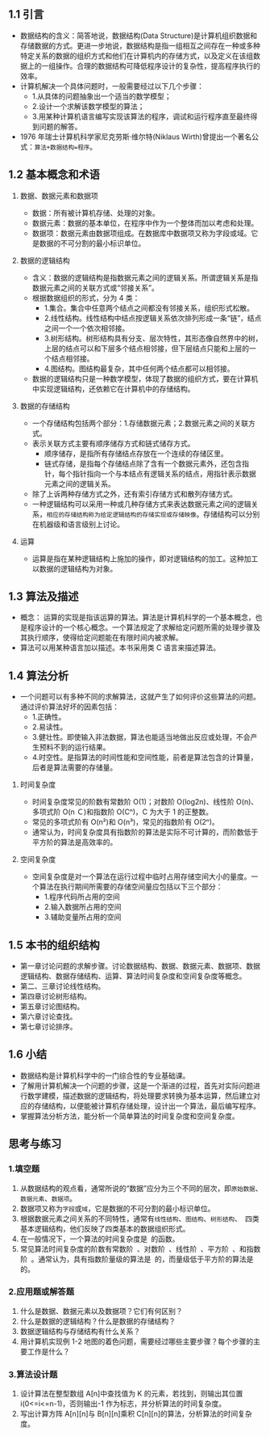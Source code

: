 ## 1.1 引言

- 数据结构的含义：简答地说，数据结构(Data Structure)是计算机组织数据和存储数据的方式。更进一步地说，数据结构是指一组相互之间存在一种或多种特定关系的数据的组织方式和他们在计算机内的存储方式，以及定义在该组数据上的一组操作。合理的数据结构可降低程序设计的复杂性，提高程序执行的效率。
- 计算机解决一个具体问题时，一般需要经过以下几个步骤：
  - 1.从具体的问题抽象出一个适当的数学模型；
  - 2.设计一个求解该数学模型的算法；
  - 3.用某种计算机语言编写实现该算法的程序，调试和运行程序直至最终得到问题的解答。
- 1976 年瑞士计算机科学家尼克劳斯·维尔特(Niklaus Wirth)曾提出一个著名公式：`算法+数据结构=程序`。

## 1.2 基本概念和术语

1. 数据、数据元素和数据项

   - 数据：所有被计算机存储、处理的对象。
   - 数据元素：数据的基本单位，在程序中作为一个整体而加以考虑和处理。
   - 数据项：数据元素由数据项组成。在数据库中数据项又称为字段或域。它是数据的不可分割的最小标识单位。

2. 数据的逻辑结构

   - 含义：数据的逻辑结构是指数据元素之间的逻辑关系。所谓逻辑关系是指数据元素之间的关联方式或“邻接关系”。
   - 根据数据组织的形式，分为 4 类：
     - 1.集合。集合中任意两个结点之间都没有邻接关系，组织形式松散。
     - 2.线性结构。线性结构中结点按逻辑关系依次排列形成一条“链”，结点之间一个一个依次相邻接。
     - 3.树形结构。树形结构具有分支、层次特性，其形态像自然界中的树，上层的结点可以和下层多个结点相邻接，但下层结点只能和上层的一个结点相邻接。
     - 4.图结构。图结构最复杂，其中任何两个结点都可以相邻接。
   - 数据的逻辑结构只是一种数学模型，体现了数据的组织方式，要在计算机中实现逻辑结构，还依赖它在计算机中的存储结构。

3. 数据的存储结构

   - 一个存储结构包括两个部分：1.存储数据元素；2.数据元素之间的关联方式。
   - 表示关联方式主要有顺序储存方式和链式储存方式。
     - 顺序储存，是指所有存储结点存放在一个连续的存储区里。
     - 链式存储，是指每个存储结点除了含有一个数据元素外，还包含指针，每个指针指向一个与本结点有逻辑关系的结点，用指针表示数据元素之间的逻辑关系。
   - 除了上诉两种存储方式之外，还有索引存储方式和散列存储方式。
   - 一种逻辑结构可以采用一种或几种存储方式来表达数据元素之间的逻辑关系，`相应的存储结构称为给定逻辑结构的存储实现或存储映像`。存储结构可以分别在机器级和语言级别上讨论。

4. 运算

   - 运算是指在某种逻辑结构上施加的操作，即对逻辑结构的加工。这种加工以数据的逻辑结构为对象。

## 1.3 算法及描述

- 概念： 运算的实现是指该运算的算法。算法是计算机科学的一个基本概念，也是程序设计的一个核心概念。一个算法规定了求解给定问题所需的处理步骤及其执行顺序，使得给定问题能在有限时间内被求解。
- 算法可以用某种语言加以描述。本书采用类 C 语言来描述算法。

## 1.4 算法分析

- 一个问题可以有多种不同的求解算法，这就产生了如何评价这些算法的问题。通过评价算法好坏的因素包括：
  - 1.正确性。
  - 2.易读性。
  - 3.健壮性。即使输入非法数据，算法也能适当地做出反应或处理，不会产生预料不到的运行结果。
  - 4.时空性。是指算法的时间性能和空间性能，前者是算法包含的计算量，后者是算法需要的存储量。

1. 时间复杂度
   - 时间复杂度常见的阶数有常数阶 O(1)；对数阶 O(log2n)、线性阶 O(n)、多项式阶 O(n Ｃ)和指数阶 O(Cⁿ)，C 为大于 1 的正整数。
   - 常见的多项式阶有 O(n²)和 O(n³)，常见的指数阶有 O(2ⁿ)。
   - 通常认为，时间复杂度具有指数阶的算法是实际不可计算的，而阶数低于平方阶的算法是高效率的。

2. 空间复杂度
   - 空间复杂度是对一个算法在运行过程中临时占用存储空间大小的量度。一个算法在执行期间所需要的存储空间量应包括以下三个部分：
     - 1.程序代码所占用的空间
     - 2.输入数据所占用的空间
     - 3.辅助变量所占用的空间

## 1.5 本书的组织结构

- 第一章讨论问题的求解步骤。讨论数据结构、数据、数据元素、数据项、数据逻辑结构、数据存储结构、运算、算法时间复杂度和空间复杂度等概念。
- 第二、三章讨论线性结构。
- 第四章讨论树形结构。
- 第五章讨论图结构。
- 第六章讨论查找。
- 第七章讨论排序。

## 1.6 小结

- 数据结构是计算机科学中的一门综合性的专业基础课。
- 了解用计算机解决一个问题的步骤，这是一个渐进的过程，首先对实际问题进行数学建模，描述数据的逻辑结构，将处理要求转换为基本运算，然后建立对应的存储结构，以便能被计算机存储处理，设计出一个算法，最后编写程序。
- 掌握算法分析方法，能分析一个简单算法的时间复杂度和空间复杂度。

## 思考与练习

### 1.填空题

1. 从数据结构的观点看，通常所说的“数据”应分为三个不同的层次，即`原始数据`、`数据元素`、`数据项`。
2. 数据项又称为`字段`或`域`，它是数据的不可分割的最小标识单位。
3. 根据数据元素之间关系的不同特性，通常有`线性结构`、`图结构`、`树形结构`、` `四类基本逻辑结构，他们反映了四类基本的数据组织形式。
4. 在一般情况下，一个算法的时间复杂度是` `的函数。
5. 常见算法时间复杂度的阶数有常数阶` `、对数阶` `、线性阶` `、平方阶` `、和指数阶` `。通常认为，具有指数阶量级的算法是` `的，而量级低于平方阶的算法是` `的。

### 2.应用题或解答题

1. 什么是数据、数据元素以及数据项？它们有何区别？
2. 什么是数据的逻辑结构？什么是数据的存储结构？
3. 数据逻辑结构与存储结构有什么关系？
4. 用计算机实现例 1-2 地图的着色问题，需要经过哪些主要步骤？每个步骤的主要工作是什么？

### 3.算法设计题

1. 设计算法在整型数组 A[n]中查找值为 K 的元素，若找到，则输出其位置 i(0<=i<=n-1)，否则输出-1 作为标志，并分析算法的时间复杂度。
2. 写出计算方阵 A[n][n]与 B[n][n]乘积 C[n][n]的算法，分析算法的时间复杂度。
